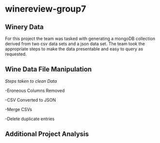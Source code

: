 # winereview-group7

## Winery Data
For this project the team was tasked with generating a mongoDB collection derived from two csv data sets and a json data set. The team took the appropriate steps to make the data presentable and easy to query as requested. 

## Wine Data File Manipulation
*Steps taken to clean Data*
  
  -Eroneous Columns Removed
  
  -CSV Converted to JSON
  
  -Merge CSVs
  
  -Delete duplicate entries
  

## Additional Project Analysis
